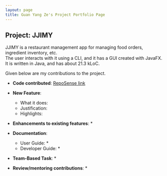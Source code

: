 ```yaml
---
layout: page
title: Guan Yang Ze's Project Portfolio Page
---
```


## Project: JJIMY

JJIMY is a restaurant management app for managing food orders, ingredient inventory, etc.  
The user interacts with it using a CLI, and it has a GUI created with JavaFX.  
It is written in Java, and has about 21.3 kLoC.

Given below are my contributions to the project.

* **Code contributed**: [RepoSense link](https://nus-cs2103-ay2021s2.github.io/tp-dashboard/?search=&sort=groupTitle&sortWithin=title&timeframe=commit&mergegroup=&groupSelect=groupByRepos&breakdown=true&checkedFileTypes=docs~functional-code~test-code~other&since=&tabOpen=true&tabType=authorship&tabAuthor=guanyz&tabRepo=AY2021S2-CS2103T-W15-3%2Ftp%5Bmaster%5D&authorshipIsMergeGroup=false&authorshipFileTypes=docs~functional-code~test-code~other&authorshipIsBinaryFileTypeChecked=false)

* **New Feature**:
    * What it does:
    * Justification:
    * Highlights:

* **Enhancements to existing features**:
    *

* **Documentation**:
    * User Guide:
        *
    * Developer Guide:
        *

* **Team-Based Task**:
    *

* **Review/mentoring contributions**:
    * 
    
